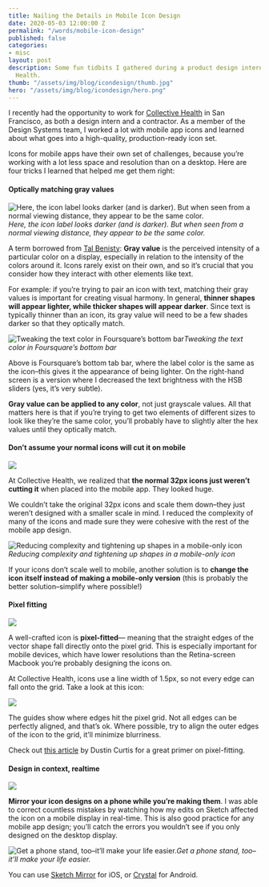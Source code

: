 ```yaml
---
title: Nailing the Details in Mobile Icon Design
date: 2020-05-03 12:00:00 Z
permalink: "/words/mobile-icon-design"
published: false
categories:
- misc
layout: post
description: Some fun tidbits I gathered during a product design internship at Collective
  Health.
thumb: "/assets/img/blog/icondesign/thumb.jpg"
hero: "/assets/img/blog/icondesign/hero.png"
---
```


I recently had the opportunity to work for [Collective Health](https://collectivehealth.com/) in San Francisco, as both a design intern and a contractor. As a member of the Design Systems team, I worked a lot with mobile app icons and learned about what goes into a high-quality, production-ready icon set.

Icons for mobile apps have their own set of challenges, because you’re working with a lot less space and resolution than on a desktop. Here are four tricks I learned that helped me get them right:

#### Optically matching gray values

![Here, the icon label looks darker (and is darker). But when seen from a normal viewing distance, they appear to be the same color.](https://cdn-images-1.medium.com/max/3586/1*soFC6BCakCbor31KhFGStQ.jpeg)*Here, the icon label looks darker (and is darker). But when seen from a normal viewing distance, they appear to be the same color.*

A term borrowed from [Tal Benisty](http://www.talbenisty.com): **Gray value** is the perceived intensity of a particular color on a display, especially in relation to the intensity of the colors around it. Icons rarely exist on their own, and so it’s crucial that you consider how they interact with other elements like text.

For example: if you’re trying to pair an icon with text, matching their gray values is important for creating visual harmony. In general, **thinner shapes will appear lighter, while thicker shapes will appear darker**. Since text is typically thinner than an icon, its gray value will need to be a few shades darker so that they optically match.

![Tweaking the text color in Foursquare’s bottom bar](https://cdn-images-1.medium.com/max/5620/1*tvsyBvgQlwXcwq6VuerITA.jpeg)*Tweaking the text color in Foursquare’s bottom bar*

Above is Foursquare’s bottom tab bar, where the label color is the same as the icon–this gives it the appearance of being lighter. On the right-hand screen is a version where I decreased the text brightness with the HSB sliders (yes, it’s very subtle).

**Gray value can be applied to any color**, not just grayscale values. All that matters here is that if you’re trying to get two elements of different sizes to look like they’re the same color, you’ll probably have to slightly alter the hex values until they optically match.

#### Don’t assume your normal icons will cut it on mobile

![](https://cdn-images-1.medium.com/max/11520/1*Vh1DebRrbQZ58kaP3RXmkQ.png)

At Collective Health, we realized that **the normal 32px icons just weren’t cutting it** when placed into the mobile app. They looked huge.

We couldn’t take the original 32px icons and scale them down–they just weren’t designed with a smaller scale in mind. I reduced the complexity of many of the icons and made sure they were cohesive with the rest of the mobile app design.

![Reducing complexity and tightening up shapes in a mobile-only icon](https://cdn-images-1.medium.com/max/3840/1*nA9QlEQIUlyzJWeKf0I5OA.jpeg)*Reducing complexity and tightening up shapes in a mobile-only icon*

If your icons don’t scale well to mobile, another solution is to **change the icon itself instead of making a mobile-only version** (this is probably the better solution–simplify where possible!)

#### Pixel fitting

![](https://cdn-images-1.medium.com/max/11520/1*2Q9UUAHcGzoDmnjRqekgRQ.png)

A well-crafted icon is **pixel-fitted**— meaning that the straight edges of the vector shape fall directly onto the pixel grid. This is especially important for mobile devices, which have lower resolutions than the Retina-screen Macbook you’re probably designing the icons on.

At Collective Health, icons use a line width of 1.5px, so not every edge can fall onto the grid. Take a look at this icon:

![](https://cdn-images-1.medium.com/max/3840/1*Xm4kvhiJsBw8iv6eoGqSMg.jpeg)

The guides show where edges hit the pixel grid. Not all edges can be perfectly aligned, and that’s ok. Where possible, try to align the outer edges of the icon to the grid, it’ll minimize blurriness.

Check out [this article](https://dcurt.is/pixel-fitting) by Dustin Curtis for a great primer on pixel-fitting.

#### Design in context, realtime

![](https://cdn-images-1.medium.com/max/11520/1*g9APCSNxPJzPxCswM-KTiA.png)

**Mirror your icon designs on a phone while you’re making them**. I was able to correct countless mistakes by watching how my edits on Sketch affected the icon on a mobile display in real-time. This is also good practice for any mobile app design; you’ll catch the errors you wouldn’t see if you only designed on the desktop display.

![Get a phone stand, too–it’ll make your life easier.](https://cdn-images-1.medium.com/max/3840/1*z-dI5qCvz614FNKT2BPuGg.jpeg)*Get a phone stand, too–it’ll make your life easier.*

You can use [Sketch Mirror](https://www.sketch.com/docs/mirror/) for iOS, or [Crystal](https://crystal.smithy.productions/) for Android.
